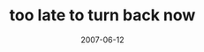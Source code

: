 ---
layout: base.njk
title : 'too late to turn back now' 
view_title : 'too late to turn back now' 
year : '2007' 
date : '2007-06-12' 
img_file : '/drawing/toolatetoturnbacknow.png' 
html_file : 'toolatetoturnbacknow' 
next_html : 'itsallintheeyes.html' 
year_order : '66' 
permalink : "title/{{html_file}}.html"
---